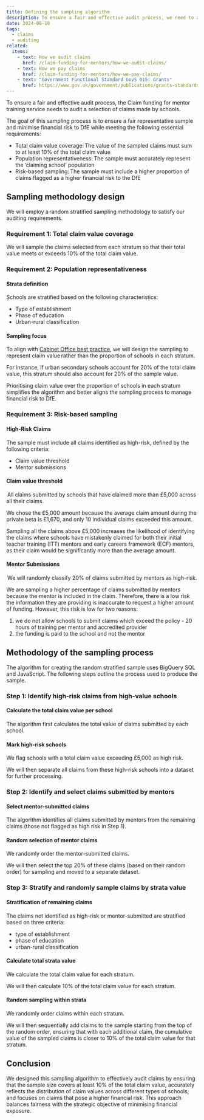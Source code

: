 ```yaml
---
title: Defining the sampling algorithm
description: To ensure a fair and effective audit process, we need to audit a selection of claims made by schools
date: 2024-08-19
tags:
  - claims
  - auditing
related:
  items:
    - text: How we audit claims
      href: /claim-funding-for-mentors/how-we-audit-claims/
    - text: How we pay claims
      href: /claim-funding-for-mentors/how-we-pay-claims/
    - text: "Government Functional Standard GovS 015: Grants"
      href: https://www.gov.uk/government/publications/grants-standards
---
```


To ensure a fair and effective audit process, the Claim funding for mentor training service needs to audit a selection of claims made by schools.

The goal of this sampling process is to ensure a fair representative sample and minimise financial risk to DfE while meeting the following essential requirements:

- Total claim value coverage: The value of the sampled claims must sum to at least 10% of the total claim value
- Population representativeness: The sample must accurately represent the ‘claiming school’ population
- Risk-based sampling: The sample must include a higher proportion of claims flagged as a higher financial risk to the DfE

## Sampling methodology design

We will employ a random stratified sampling methodology to satisfy our auditing requirements.

### Requirement 1: Total claim value coverage

We will sample the claims selected from each stratum so that their total value meets or exceeds 10% of the total claim value.

### Requirement 2: Population representativeness

#### Strata definition

Schools are stratified based on the following characteristics:

- Type of establishment
- Phase of education
- Urban-rural classification

#### Sampling focus

To align with [Cabinet Office best practice](https://www.gov.uk/government/publications/grants-standards), we will design the sampling to represent claim value rather than the proportion of schools in each stratum.

For instance, if urban secondary schools account for 20% of the total claim value, this stratum should also account for 20% of the sample value.

Prioritising claim value over the proportion of schools in each stratum simplifies the algorithm and better aligns the sampling process to manage financial risk to DfE.

### Requirement 3: Risk-based sampling

#### High-Risk Claims

The sample must include all claims identified as high-risk, defined by the following criteria:

- Claim value threshold
- Mentor submissions

#### Claim value threshold

 All claims submitted by schools that have claimed more than £5,000 across all their claims.

We chose the £5,000 amount because the average claim amount during the private beta is £1,670, and only 10 individual claims exceeded this amount.

Sampling all the claims above £5,000 increases the likelihood of identifying the claims where schools have mistakenly claimed for both their initial teacher training (ITT) mentors and early careers framework (ECF) mentors, as their claim would be significantly more than the average amount.

#### Mentor Submissions

 We will randomly classify 20% of claims submitted by mentors as high-risk.

We are sampling a higher percentage of claims submitted by mentors because the mentor is included in the claim. Therefore, there is a low risk the information they are providing is inaccurate to request a higher amount of funding. However, this risk is low for two reasons:

1. we do not allow schools to submit claims which exceed the policy - 20 hours of training per mentor and accredited provider
2. the funding is paid to the school and not the mentor

## Methodology of the sampling process

The algorithm for creating the random stratified sample uses BigQuery SQL and JavaScript. The following steps outline the process used to produce the sample.

### Step 1: Identify high-risk claims from high-value schools

#### Calculate the total claim value per school

The algorithm first calculates the total value of claims submitted by each school.

#### Mark high-risk schools

We flag schools with a total claim value exceeding £5,000 as high risk.

We will then separate all claims from these high-risk schools into a dataset for further processing.

### Step 2: Identify and select claims submitted by mentors

#### Select mentor-submitted claims

The algorithm identifies all claims submitted by mentors from the remaining claims (those not flagged as high risk in Step 1).

#### Random selection of mentor claims

We randomly order the mentor-submitted claims.

We will then select the top 20% of these claims (based on their random order) for sampling and moved to a separate dataset.

### Step 3: Stratify and randomly sample claims by strata value

#### Stratification of remaining claims

The claims not identified as high-risk or mentor-submitted are stratified based on three criteria:

- type of establishment
- phase of education
- urban-rural classification

#### Calculate total strata value

We calculate the total claim value for each stratum.

We will then calculate 10% of the total claim value for each stratum.

#### Random sampling within strata

We randomly order claims within each stratum.

We will then sequentially add claims to the sample starting from the top of the random order, ensuring that with each additional claim, the cumulative value of the sampled claims is closer to 10% of the total claim value for that stratum.

## Conclusion

We designed this sampling algorithm to effectively audit claims by ensuring that the sample size covers at least 10% of the total claim value, accurately reflects the distribution of claim values across different types of schools, and focuses on claims that pose a higher financial risk. This approach balances fairness with the strategic objective of minimising financial exposure.
